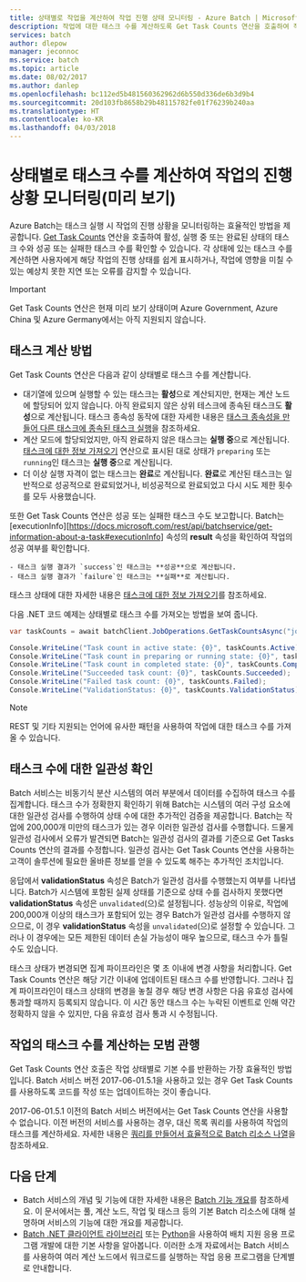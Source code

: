 ```yaml
---
title: 상태별로 작업을 계산하여 작업 진행 상태 모니터링 - Azure Batch | Microsoft Docs
description: 작업에 대한 태스크 수를 계산하도록 Get Task Counts 연산을 호출하여 작업의 진행 상황을 모니터링합니다. 활성, 실행 중, 완료된 태스크 수는 물론, 성공 또는 성공한 태스크 수를 계산할 수 있습니다.
services: batch
author: dlepow
manager: jeconnoc
ms.service: batch
ms.topic: article
ms.date: 08/02/2017
ms.author: danlep
ms.openlocfilehash: bc112ed5b481560362962d6b550d336de6b3d9b4
ms.sourcegitcommit: 20d103fb8658b29b48115782fe01f76239b240aa
ms.translationtype: HT
ms.contentlocale: ko-KR
ms.lasthandoff: 04/03/2018
---
```

# <a name="count-tasks-by-state-to-monitor-a-jobs-progress-preview"></a>상태별로 태스크 수를 계산하여 작업의 진행 상황 모니터링(미리 보기)

Azure Batch는 태스크 실행 시 작업의 진행 상황을 모니터링하는 효율적인 방법을 제공합니다. [Get Task Counts][rest_get_task_counts] 연산을 호출하여 활성, 실행 중 또는 완료된 상태의 태스크 수와 성공 또는 실패한 태스크 수를 확인할 수 있습니다. 각 상태에 있는 태스크 수를 계산하면 사용자에게 해당 작업의 진행 상태를 쉽게 표시하거나, 작업에 영향을 미칠 수 있는 예상치 못한 지연 또는 오류를 감지할 수 있습니다.

> [!IMPORTANT]
> Get Task Counts 연산은 현재 미리 보기 상태이며 Azure Government, Azure China 및 Azure Germany에서는 아직 지원되지 않습니다. 
>
>

## <a name="how-tasks-are-counted"></a>태스크 계산 방법

Get Task Counts 연산은 다음과 같이 상태별로 태스크 수를 계산합니다.

- 대기열에 있으며 실행할 수 있는 태스크는 **활성**으로 계산되지만, 현재는 계산 노드에 할당되어 있지 않습니다. 아직 완료되지 않은 상위 테스크에 종속된 태스크도 **활성**으로 계산됩니다. 태스크 종속성 동작에 대한 자세한 내용은 [태스크 종속성을 만들어 다른 태스크에 종속된 태스크 실행](batch-task-dependencies.md)을 참조하세요. 
- 계산 모드에 할당되었지만, 아직 완료하지 않은 태스크는 **실행 중**으로 계산됩니다. [태스크에 대한 정보 가져오기][rest_get_task] 연산으로 표시된 대로 상태가 `preparing` 또는 `running`인 태스크는 **실행 중**으로 계산됩니다.
- 더 이상 실행 자격이 없는 태스크는 **완료**로 계산됩니다. **완료**로 계산된 태스크는 일반적으로 성공적으로 완료되었거나, 비성공적으로 완료되었고 다시 시도 제한 횟수를 모두 사용했습니다. 

또한 Get Task Counts 연산은 성공 또는 실패한 태스크 수도 보고합니다. Batch는 [executionInfo][https://docs.microsoft.com/rest/api/batchservice/get-information-about-a-task#executionInfo] 속성의 **result** 속성을 확인하여 작업의 성공 여부를 확인합니다.

    - 태스크 실행 결과가 `success`인 태스크는 **성공**으로 계산됩니다.
    - 태스크 실행 결과가 `failure`인 태스크는 **실패**로 계산됩니다.

태스크 상태에 대한 자세한 내용은 [태스크에 대한 정보 가져오기][rest_get_task]를 참조하세요.

다음 .NET 코드 예제는 상태별로 태스크 수를 가져오는 방법을 보여 줍니다. 

```csharp
var taskCounts = await batchClient.JobOperations.GetTaskCountsAsync("job-1");

Console.WriteLine("Task count in active state: {0}", taskCounts.Active);
Console.WriteLine("Task count in preparing or running state: {0}", taskCounts.Running);
Console.WriteLine("Task count in completed state: {0}", taskCounts.Completed);
Console.WriteLine("Succeeded task count: {0}", taskCounts.Succeeded);
Console.WriteLine("Failed task count: {0}", taskCounts.Failed);
Console.WriteLine("ValidationStatus: {0}", taskCounts.ValidationStatus);
```

> [!NOTE]
> REST 및 기타 지원되는 언어에 유사한 패턴을 사용하여 작업에 대한 태스크 수를 가져올 수 있습니다. 
> 
> 

## <a name="consistency-checking-for-task-counts"></a>태스크 수에 대한 일관성 확인

Batch 서비스는 비동기식 분산 시스템의 여러 부분에서 데이터를 수집하여 태스크 수를 집계합니다. 태스크 수가 정확한지 확인하기 위해 Batch는 시스템의 여러 구성 요소에 대한 일관성 검사를 수행하여 상태 수에 대한 추가적인 검증을 제공합니다. Batch는 작업에 200,000개 미만의 태스크가 있는 경우 이러한 일관성 검사를 수행합니다. 드물게 일관성 검사에서 오류가 발견되면 Batch는 일관성 검사의 결과를 기준으로 Get Tasks Counts 연산의 결과를 수정합니다. 일관성 검사는 Get Task Counts 연산을 사용하는 고객이 솔루션에 필요한 올바른 정보를 얻을 수 있도록 해주는 추가적인 조치입니다.

응답에서 **validationStatus** 속성은 Batch가 일관성 검사를 수행했는지 여부를 나타냅니다. Batch가 시스템에 포함된 실제 상태를 기준으로 상태 수를 검사하지 못했다면 **validationStatus** 속성은 `unvalidated`(으)로 설정됩니다. 성능상의 이유로, 작업에 200,000개 이상의 태스크가 포함되어 있는 경우 Batch가 일관성 검사를 수행하지 않으므로, 이 경우 **validationStatus** 속성을 `unvalidated`(으)로 설정할 수 있습니다. 그러나 이 경우에는 모든 제한된 데이터 손실 가능성이 매우 높으므로, 태스크 수가 틀릴 수도 있습니다. 

태스크 상태가 변경되면 집계 파이프라인은 몇 초 이내에 변경 사항을 처리합니다. Get Task Counts 연산은 해당 기간 이내에 업데이트된 태스크 수를 반영합니다. 그러나 집계 파이프라인이 태스크 상태의 변경을 놓칠 경우 해당 변경 사항은 다음 유효성 검사에 통과할 때까지 등록되지 않습니다. 이 시간 동안 태스크 수는 누락된 이벤트로 인해 약간 정확하지 않을 수 있지만, 다음 유효성 검사 통과 시 수정됩니다.

## <a name="best-practices-for-counting-a-jobs-tasks"></a>작업의 태스크 수를 계산하는 모범 관행

Get Task Counts 연산 호출은 작업 상태별로 기본 수를 반환하는 가장 효율적인 방법입니다. Batch 서비스 버전 2017-06-01.5.1을 사용하고 있는 경우 Get Task Counts를 사용하도록 코드를 작성 또는 업데이트하는 것이 좋습니다.

2017-06-01.5.1 이전의 Batch 서비스 버전에서는 Get Task Counts 연산을 사용할 수 없습니다. 이전 버전의 서비스를 사용하는 경우, 대신 목록 쿼리를 사용하여 작업의 태스크를 계산하세요. 자세한 내용은 [쿼리를 만들어서 효율적으로 Batch 리소스 나열](batch-efficient-list-queries.md)을 참조하세요.

## <a name="next-steps"></a>다음 단계

* Batch 서비스의 개념 및 기능에 대한 자세한 내용은 [Batch 기능 개요](batch-api-basics.md)를 참조하세요. 이 문서에서는 풀, 계산 노드, 작업 및 태스크 등의 기본 Batch 리소스에 대해 설명하며 서비스의 기능에 대한 개요를 제공합니다.
* [Batch .NET 클라이언트 라이브러리](batch-dotnet-get-started.md) 또는 [Python](batch-python-tutorial.md)을 사용하여 배치 지원 응용 프로그램 개발에 대한 기본 사항을 알아봅니다. 이러한 소개 자료에서는 Batch 서비스를 사용하여 여러 계산 노드에서 워크로드를 실행하는 작업 응용 프로그램을 단계별로 안내합니다.


[rest_get_task_counts]: https://docs.microsoft.com/rest/api/batchservice/get-the-task-counts-for-a-job
[rest_get_task]: https://docs.microsoft.com/rest/api/batchservice/get-information-about-a-task
[rest_list_tasks]: https://docs.microsoft.com/rest/api/batchservice/list-the-tasks-associated-with-a-job
